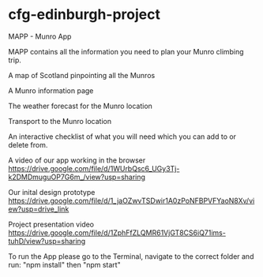 # cfg-edinburgh-project

MAPP - Munro App

MAPP contains all the information you need to plan your Munro climbing trip.

A map of Scotland pinpointing all the Munros

A Munro information page

The weather forecast for the Munro location

Transport to the Munro location

An interactive checklist of what you will need which you can add to or delete from.

A video of our app working in the browser https://drive.google.com/file/d/1WUrbQsc6_UGy3Tj-k2DMDmuguOP7G6m_/view?usp=sharing

Our inital design prototype https://drive.google.com/file/d/1_jaOZwvTSDwir1A0zPoNFBPVFYaoN8Xv/view?usp=drive_link

Project presentation video https://drive.google.com/file/d/1ZphFfZLQMR61VjGT8CS6iQ71ims-tuhD/view?usp=sharing


To run the App please go to the Terminal, navigate to the correct folder and run:
"npm install"
then "npm start"
